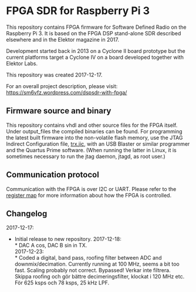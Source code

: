 # FPGA SDR for Raspberry Pi 3

This repository contains FPGA firmware for Software Defined Radio on the Raspberry Pi 3.
It is based on the FPGA DSP stand-alone SDR described elsewhere and in the Elektor magazine in 2017.
 
Development started back in 2013 on a Cyclone II board prototype but the current platforms target a Cyclone IV on a board developed together with Elektor Labs.

This repository was created 2017-12-17.

For an overall project description, please visit: https://sm6vfz.wordpress.com/dspsdr-with-fpga/

## Firmware source and binary

This repository contains vhdl and other source files for the FPGA itself. Under output_files the compiled binaries can be found. For programming the latest built firmware into the non-volatile flash memory, use the JTAG Indirect Configuration file, [trx.jic](fpga/output_files/trx.jic), with an USB Blaster or similar programmer and the Quartus Prime software. (When running the latter in Linux, it is sometimes necessary to run the jtag daemon, jtagd, as root user.) 

## Communication protocol

Communication with the FPGA is over I2C or UART.
Please refer to the [register map](/docs/register-map.org) for more information about how the FPGA is controlled.

## Changelog

2017-12-17:  
   * Initial release to new repository. 
2017-12-18:	 
	* DAC A cos, DAC B sin in TX.  
2017-12-23:  
	* Coded a digital, band pass, roofing filter between ADC and downmix/decimation. Currently running at 100 MHz, seems a bit too fast. Scaling probably not correct. Bypassed! 
	Verkar inte filtrera.  
	Skippa roofing och gör bättre decimeringsfilter, klockat i 120 MHz etc. För 625 ksps och 78 ksps, 25 kHz LPF.  
	
	
	